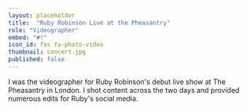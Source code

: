```yaml
---
layout: placeholder
title:  "Ruby Robinson Live at the Pheasantry"
role: "Videographer" 
embed: "#!"
icon_id: fas fa-photo-video
thumbnail: concert.jpg
published: false
---
```


I was the videographer for Ruby Robinson's debut live show at The Pheasantry in London. I shot content across the two days and provided numerous edits for Ruby's social media. 